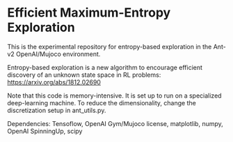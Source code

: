 # Efficient Maximum-Entropy Exploration

This is the experimental repository for entropy-based exploration in the Ant-v2 OpenAI/Mujoco environment. 

Entropy-based exploration is a new algorithm to encourage efficient discovery of an unknown state space in RL problems: https://arxiv.org/abs/1812.02690

Note that this code is memory-intensive. It is set up to run on a specialized deep-learning machine. To reduce the dimensionality, change the discretization setup in ant_utils.py.

Dependencies: Tensoflow, OpenAI Gym/Mujoco license, matplotlib, numpy, OpenAI SpinningUp, scipy
